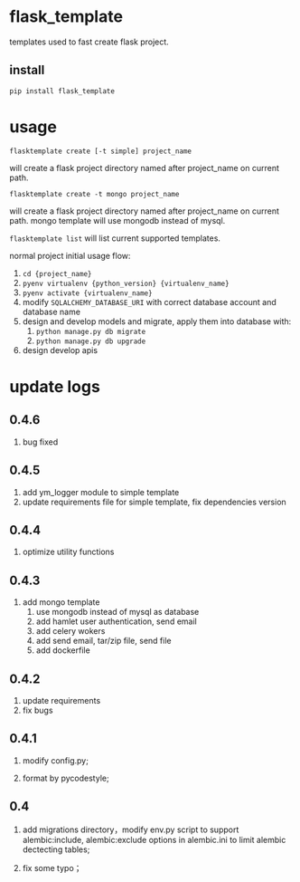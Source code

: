 # flask_template

templates used to fast create flask project.

## install

`pip install flask_template`


# usage

`flasktemplate create [-t simple] project_name`

will create a flask project directory named after project_name on current path.

`flasktemplate create -t mongo project_name`

will create a flask project  directory named after project_name on current path.
mongo template will use mongodb instead of mysql.

`flasktemplate list` will list current supported templates.

normal project initial usage flow:
1. `cd {project_name}`
2. `pyenv virtualenv {python_version} {virtualenv_name}`
3. `pyenv activate {virtualenv_name}`
4. modify `SQLALCHEMY_DATABASE_URI` with correct database account and database name
5. design and develop models and migrate, apply them into database with:
    1. `python manage.py db migrate`
    2. `python manage.py db upgrade`
6. design develop apis

# update logs

## 0.4.6
1. bug fixed

## 0.4.5
1. add ym_logger module to simple template
2. update requirements file for simple template, fix dependencies version

## 0.4.4
1. optimize utility functions

## 0.4.3
1. add mongo template
	1. use mongodb instead of mysql as database
	2. add  hamlet user authentication, send email
	3. add celery wokers
	4. add send email,  tar/zip file,  send file
	5. add dockerfile

## 0.4.2
1. update requirements
2. fix bugs

## 0.4.1

1. modify config.py;

2. format by pycodestyle;

## 0.4

1. add migrations directory，modify env.py script to support alembic:include, alembic:exclude 
options in alembic.ini to limit alembic dectecting tables;

2. fix some typo；
